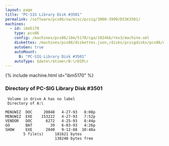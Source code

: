 ```yaml
---
layout: page
title: "PC-SIG Library Disk #3501"
permalink: /software/pcx86/sw/misc/pcsig/3000-3999/DISK3501/
machines:
  - id: ibm5170
    type: pcx86
    config: /machines/pcx86/ibm/5170/cga/1024kb/rev3/machine.xml
    diskettes: /machines/pcx86/diskettes.json,/disks/pcsigdisks/pcx86/diskettes.json
    autoGen: true
    autoMount:
      B: "PC-SIG Library Disk #3501"
    autoType: $date\r$time\rB:\rDIR\r
---
```


{% include machine.html id="ibm5170" %}

### Directory of PC-SIG Library Disk #3501

     Volume in drive A has no label
     Directory of A:\

    MENUWIZ  DOC     20048   4-27-93   8:08p
    MENUWIZ  EXE    153222   4-27-93   7:52p
    VENDOR   DOC      6272   4-25-93   8:44p
    GO       BAT        39   6-03-93   4:26p
    SHOW     EXE      2040   9-12-88  10:48a
            5 file(s)     181621 bytes
                          138240 bytes free
